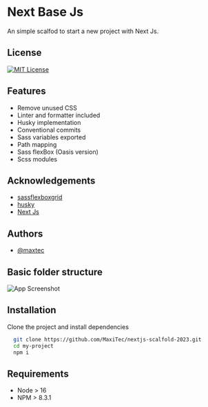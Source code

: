 
# Next Base Js

An simple scalfod to start a new project with Next Js.


## License

[![MIT License](https://img.shields.io/badge/License-MIT-green.svg)](https://choosealicense.com/licenses/mit/)


## Features

- Remove unused CSS
- Linter and formatter included
- Husky implementation
- Conventional commits
- Sass variables exported
- Path mapping
- Sass flexBox (Oasis version)
- Scss modules


## Acknowledgements

 - [sassflexboxgrid](http://sassflexboxgrid.com/)
 - [husky](https://typicode.github.io/husky/#/)
 - [Next Js](https://nextjs.org/)


## Authors

- [@maxtec](https://github.com/MaxTec)


## Basic folder structure

![App Screenshot](https://spaceohrtest.sfo2.cdn.digitaloceanspaces.com/next-js-base%2FCaptura%20de%20pantalla%202023-02-08%20a%20la(s)%2010.00.01.png)


## Installation

Clone the project and install dependencies
```bash
  git clone https://github.com/MaxiTec/nextjs-scalfold-2023.git
  cd my-project
  npm i
```
    
## Requirements

- Node > 16
- NPM > 8.3.1